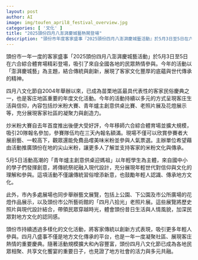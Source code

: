 ```yaml
---
layout: post
author: AI
image: img/toufen_april8_festival_overview.jpg
categories: [ '文化' ]
title: "2025頭份四月八澎湃慶城藝熱鬧登場"
description: "頭份市年度客家盛事『2025頭份四月八澎湃慶城藝活動』於5月3日至5日在六合綜合體育場舉辦，融合傳統與創新元素，包括炒米粉大賽、青年爐主創意供桌比賽、老照片展與花燈展覽，展現客家文化深厚底蘊與世代傳承，並吸引來自全國的參與民眾，成為凝聚社區、共享文化的重要慶典。"
---
```

頭份市一年一度的客家盛事「2025頭份四月八澎湃慶城藝活動」於5月3日至5日在六合綜合體育場精彩登場，吸引了來自全國各地的民眾熱情參與。今年的活動以「澎湃慶城藝」為主題，結合傳統與創新，展現了客家文化豐厚的底蘊與世代傳承的精神。

四月八文化節自2004年舉辦以來，已成為苗栗地區最具代表性的客家民俗慶典之一，也是客庄地區重要的年度文化活動。今年的活動持續以多元的方式呈現客庄生活與信仰，內容包括炒米粉大賽、青年爐主創意供桌比賽、老照片展及花燈展示等，充分展現客家社區的凝聚力與創造力。

炒米粉大賽自去年首度推出後便大受好評，今年移師六合綜合體育場並擴大規模，吸引20隊報名參加，參賽隊伍均在三天內報名額滿。現場不僅可以欣賞參賽者大展廚藝、一較高下，觀眾還能免費品嚐美味米粉並參與人氣票選。主辦單位希望藉由活動推廣頭份在地的尖山米粉，讓更多人了解並支持客家的米粉文化與傳承。

5月5日活動高潮的「青年爐主創意供桌迎媽祖」以年輕學生為主體，來自國中小的學子們發揮創意，將傳統祭祀融入現代設計，充分展現年輕世代對信仰與文化的理解和參與。這項活動不僅讓傳統習俗增添新意，也鼓勵年輕人認識、傳承地方文化。

此外，市內多處展場也同步舉辦藝文展覽，包括上公園、下公園及市公所廣場的花燈作品展示，以及頭份市公所藝術館的「四月八拾光」老照片展。這些展覽將歷史照片與現代設計結合，帶領民眾穿越時光，體會頭份昔日生活與人情風貌，加深民眾對地方文化的認同感。

頭份市持續透過多樣化的文化活動，將客家傳統以創新方式表現，吸引更多年輕人參與。四月八盛事不僅是地方文化傳承的平台，也是一年一度凝聚社區、展現客庄熱情的重要慶典。隨著活動規模擴大和內容豐富，頭份四月八文化節已成為各地民眾相聚、共享文化饗宴的重要日子，也見證了地方社會的活力與多元共融。
